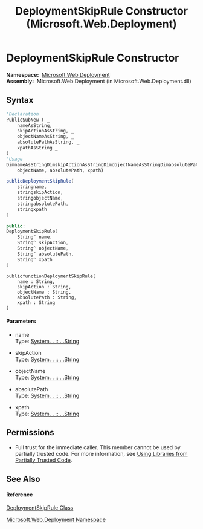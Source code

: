 ﻿---
title: DeploymentSkipRule Constructor  (Microsoft.Web.Deployment)
TOCTitle: DeploymentSkipRule Constructor
ms:assetid: M:Microsoft.Web.Deployment.DeploymentSkipRule.#ctor(System.String,System.String,System.String,System.String,System.String)
ms:mtpsurl: https://msdn.microsoft.com/en-us/library/microsoft.web.deployment.deploymentskiprule.deploymentskiprule(v=VS.90)
ms:contentKeyID: 22753906
ms.date: 05/02/2012
mtps_version: v=VS.90
f1_keywords:
- Microsoft.Web.Deployment.DeploymentSkipRule.DeploymentSkipRule
- Microsoft.Web.Deployment.DeploymentSkipRule.#ctor
dev_langs:
- CSharp
- JScript
- VB
- c++
api_location:
- Microsoft.Web.Deployment.dll
api_name:
- Microsoft.Web.Deployment.DeploymentSkipRule..ctor
api_type:
- Managed
topic_type:
- apiref
- kbSyntax
product_family_name: VS
ROBOTS: INDEX,FOLLOW
---

# DeploymentSkipRule Constructor

**Namespace:**  [Microsoft.Web.Deployment](microsoft-web-deployment-namespace.md)  
**Assembly:**  Microsoft.Web.Deployment (in Microsoft.Web.Deployment.dll)

## Syntax

``` vb
'Declaration
PublicSubNew ( _
    nameAsString, _
    skipActionAsString, _
    objectNameAsString, _
    absolutePathAsString, _
    xpathAsString _
)
'Usage
DimnameAsStringDimskipActionAsStringDimobjectNameAsStringDimabsolutePathAsStringDimxpathAsStringDiminstanceAs NewDeploymentSkipRule(name, skipAction, _
    objectName, absolutePath, xpath)
```

``` csharp
publicDeploymentSkipRule(
    stringname,
    stringskipAction,
    stringobjectName,
    stringabsolutePath,
    stringxpath
)
```

``` c++
public:
DeploymentSkipRule(
    String^ name, 
    String^ skipAction, 
    String^ objectName, 
    String^ absolutePath, 
    String^ xpath
)
```

``` jscript
publicfunctionDeploymentSkipRule(
    name : String, 
    skipAction : String, 
    objectName : String, 
    absolutePath : String, 
    xpath : String
)
```

#### Parameters

  - name  
    Type: [System. . :: . .String](https://msdn.microsoft.com/en-us/library/s1wwdcbf\(v=vs.90\))  

<!-- end list -->

  - skipAction  
    Type: [System. . :: . .String](https://msdn.microsoft.com/en-us/library/s1wwdcbf\(v=vs.90\))  

<!-- end list -->

  - objectName  
    Type: [System. . :: . .String](https://msdn.microsoft.com/en-us/library/s1wwdcbf\(v=vs.90\))  

<!-- end list -->

  - absolutePath  
    Type: [System. . :: . .String](https://msdn.microsoft.com/en-us/library/s1wwdcbf\(v=vs.90\))  

<!-- end list -->

  - xpath  
    Type: [System. . :: . .String](https://msdn.microsoft.com/en-us/library/s1wwdcbf\(v=vs.90\))  

## Permissions

  - Full trust for the immediate caller. This member cannot be used by partially trusted code. For more information, see [Using Libraries from Partially Trusted Code](https://msdn.microsoft.com/en-us/library/8skskf63\(v=vs.90\)).

## See Also

#### Reference

[DeploymentSkipRule Class](deploymentskiprule-class-microsoft-web-deployment.md)

[Microsoft.Web.Deployment Namespace](microsoft-web-deployment-namespace.md)

